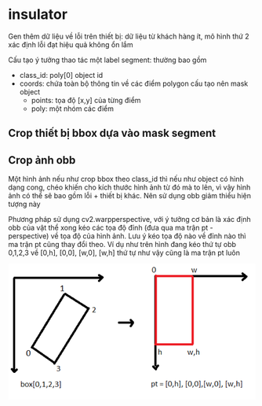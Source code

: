 # insulator

Gen thêm dữ liệu về lỗi trên thiết bị: dữ liệu từ khách hàng ít, mô hình thứ 2 xác định lỗi đạt hiệu quả không ổn lắm

Cấu tạo ý tưởng thao tác một label segment: thường bao gồm
- class_id: poly[0] object id
- coords: chứa toàn bộ thông tin về các điểm polygon cấu tạo nên mask object
  - points: tọa độ [x,y] của từng điểm
  - poly: một nhóm các điểm  

## Crop thiết bị bbox dựa vào mask segment

## Crop ảnh obb
Một hình ảnh nếu như crop bbox theo class_id thì nếu như object có hình dạng cong, chéo khiến cho kích thước hình ảnh từ đó mà to lên, vì vậy hình ảnh có thể sẽ bao gồm lỗi + thiết bị khác. Nên sử dụng obb giảm thiểu hiện tượng này

Phương pháp sử dụng cv2.warpperspective, với ý tưởng cơ bản là xác định obb của vật thể xong kéo các tọa độ đỉnh (đưa qua ma trận pt - perspective) về tọa độ của hình ảnh. Lưu ý kéo tọa độ nào về đỉnh nào thì ma trận pt cũng thay đổi theo. Ví dụ như trên hình đang kéo thứ tự obb 0,1,2,3 về [0,h], [0,0], [w,0], [w,h] thứ tự như vậy cũng là ma trận pt luôn 

<p align="center">
  <img src="https://raw.githubusercontent.com/Hiepnguyenhoang/insulator/main/obb_crop_img.png" alt="OBB Crop Example" width="600"/>
</p>



 
